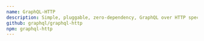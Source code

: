 ```yaml
---
name: GraphQL-HTTP
description: Simple, pluggable, zero-dependency, GraphQL over HTTP spec compliant server, client and audit suite.
github: graphql/graphql-http
npm: graphql-http
---
```

